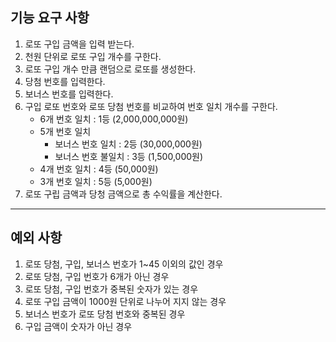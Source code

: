 ## 기능 요구 사항
1. 로또 구입 금액을 입력 받는다.
2. 천원 단위로 로또 구입 개수를 구한다.
3. 로또 구입 개수 만큼 랜덤으로 로또를 생성한다.
4. 당첨 번호를 입력한다.
5. 보너스 번호를 입력한다.
6. 구입 로또 번호와 로또 당첨 번호를 비교하여 번호 일치 개수를 구한다.
   - 6개 번호 일치 : 1등 (2,000,000,000원)
   - 5개 번호 일치
     - 보너스 번호 일치 : 2등 (30,000,000원)
     - 보너스 번호 불일치 : 3등 (1,500,000원)
   - 4개 번호 일치 : 4등 (50,000원)
   - 3개 번호 일치 : 5등 (5,000원)
7. 로또 구립 금액과 당청 금액으로 총 수익률을 계산한다.
---
## 예외 사항
1. 로또 당첨, 구입, 보너스 번호가 1~45 이외의 값인 경우
2. 로또 당첨, 구입 번호가 6개가 아닌 경우
3. 로또 당첨, 구입 번호가 중복된 숫자가 있는 경우
4. 로또 구입 금액이 1000원 단위로 나누어 지지 않는 경우
5. 보너스 번호가 로또 당첨 번호와 중복된 경우
6. 구입 금액이 숫자가 아닌 경우